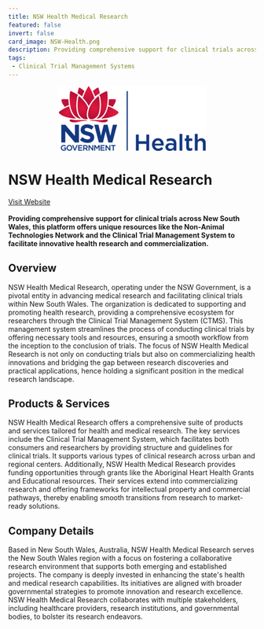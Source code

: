 ```yaml
---
title: NSW Health Medical Research
featured: false
invert: false
card_image: NSW-Health.png
description: Providing comprehensive support for clinical trials across New South Wales, this platform offers unique resources like the Non-Animal Technologies Network and the Clinical Trial Management System to facilitate innovative health research and commercialization.
tags: 
 - Clinical Trial Management Systems
---
```


<div align="center">
<a href="https://www.medicalresearch.nsw.gov.au/clinical-trial-management-system/">
<img src="NSW-Health.png" alt="Logo" style="min-width: 200px; max-width: 600px; height: auto;" >
</a>
</div>

# NSW Health Medical Research
<a href="https://www.medicalresearch.nsw.gov.au/clinical-trial-management-system/">Visit Website</a>
<br>
<br>
**Providing comprehensive support for clinical trials across New South Wales, this platform offers unique resources like the Non-Animal Technologies Network and the Clinical Trial Management System to facilitate innovative health research and commercialization.**

## Overview
NSW Health Medical Research, operating under the NSW Government, is a pivotal entity in advancing medical research and facilitating clinical trials within New South Wales. The organization is dedicated to supporting and promoting health research, providing a comprehensive ecosystem for researchers through the Clinical Trial Management System (CTMS). This management system streamlines the process of conducting clinical trials by offering necessary tools and resources, ensuring a smooth workflow from the inception to the conclusion of trials. The focus of NSW Health Medical Research is not only on conducting trials but also on commercializing health innovations and bridging the gap between research discoveries and practical applications, hence holding a significant position in the medical research landscape.
## Products & Services 
NSW Health Medical Research offers a comprehensive suite of products and services tailored for health and medical research. The key services include the Clinical Trial Management System, which facilitates both consumers and researchers by providing structure and guidelines for clinical trials. It supports various types of clinical research across urban and regional centers. Additionally, NSW Health Medical Research provides funding opportunities through grants like the Aboriginal Heart Health Grants and Educational resources. Their services extend into commercializing research and offering frameworks for intellectual property and commercial pathways, thereby enabling smooth transitions from research to market-ready solutions.
## Company Details 
Based in New South Wales, Australia, NSW Health Medical Research serves the New South Wales region with a focus on fostering a collaborative research environment that supports both emerging and established projects. The company is deeply invested in enhancing the state's health and medical research capabilities. Its initiatives are aligned with broader governmental strategies to promote innovation and research excellence. NSW Health Medical Research collaborates with multiple stakeholders, including healthcare providers, research institutions, and governmental bodies, to bolster its research endeavors.

